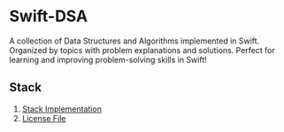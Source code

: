 # Swift-DSA
A collection of Data Structures and Algorithms implemented in Swift. Organized by topics with problem explanations and solutions. Perfect for learning and improving problem-solving skills in Swift!

## Stack
1. [Stack Implementation](./Stack+Queue/Stack+Implementation.playground)
2. [License File](./LICENSE)

